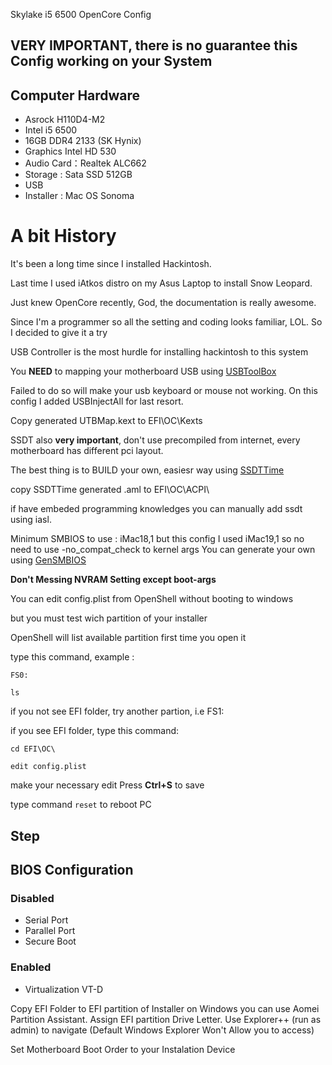 Skylake i5 6500 OpenCore Config

## **VERY IMPORTANT**, there is no guarantee this Config working on your System

## Computer Hardware

* Asrock H110D4-M2
* Intel i5 6500
* 16GB DDR4 2133 (SK Hynix)
* Graphics Intel HD 530
* Audio Card：Realtek ALC662
* Storage : Sata SSD 512GB
* USB
* Installer : Mac OS Sonoma

# A bit History
It's been a long time since I installed Hackintosh.

Last time I used iAtkos distro on my Asus Laptop to install Snow Leopard.

Just knew OpenCore recently, God, the documentation is really awesome.

Since I'm a programmer so all the setting and coding looks familiar, LOL.
So I decided to give it a try

USB Controller is the most hurdle for installing hackintosh to this system


You **NEED** to mapping your motherboard USB using [USBToolBox](https://github.com/USBToolBox/tool)

Failed to do so will make your usb keyboard or mouse not working. On this config I added USBInjectAll for last resort.

Copy generated UTBMap.kext to EFI\OC\Kexts


SSDT also **very important**, don't use precompiled from internet, every motherboard has different pci layout.


The best thing is to BUILD your own, easiesr way using [SSDTTime](https://github.com/corpnewt/SSDTTime)

copy SSDTTime generated .aml to EFI\OC\ACPI\

if have embeded programming knowledges you can manually add ssdt using iasl.

Minimum SMBIOS to use : iMac18,1 but this config I used iMac19,1 so no need to use -no_compat_check to kernel args
You can generate your own using [GenSMBIOS](https://github.com/corpnewt/GenSMBIOS)

**Don't Messing NVRAM Setting except boot-args**


You can edit config.plist from OpenShell without booting to windows

but you must test wich partition of your installer

OpenShell will list available partition first time you open it

type this command, example :

`` FS0: ``

`` ls ``

if you not see EFI folder, try another partion, i.e FS1:

if you see EFI folder, type this command:

`` cd EFI\OC\ ``

`` edit config.plist ``

make your necessary edit
Press **Ctrl+S** to save

type command ``reset`` to reboot PC


## Step
## BIOS Configuration
### Disabled
* Serial Port
* Parallel Port
* Secure Boot

### Enabled
* Virtualization VT-D

Copy EFI Folder to EFI partition of Installer
on Windows you can use Aomei Partition Assistant. Assign EFI partition Drive Letter.
Use Explorer++ (run as admin) to navigate (Default Windows Explorer Won't Allow you to access)

Set Motherboard Boot Order to your Instalation Device
